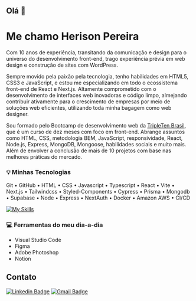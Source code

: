 ## Olá 👋
# Me chamo Herison Pereira 

Com 10 anos de experiência, transitando da comunicação e design para o universo do desenvolvimento front-end, trago experiência prévia em web design e construção de sites com WordPress.

Sempre movido pela paixão pela tecnologia, tenho habilidades em HTML5, CSS3 e JavaScript, e estou me especializando em todo o ecossistema front-end de React e Next.js. Altamente comprometido com o desenvolvimento de interfaces web inovadoras e código limpo, almejando contribuir ativamente para o crescimento de empresas por meio de soluções web eficientes, utilizando toda minha bagagem como web designer.

Sou formado pelo Bootcamp de desenvolvimento web da <a href="https://tripleten.com/pt-bra/web/meet/" target="_blank">TripleTen Brasil</a>, que é um curso de dez meses com foco em front-end. Abrange assuntos como HTML, CSS, metodologia BEM, JavaScript, responsividade, React, Node.js, Express, MongoDB, Mongoose, habilidades sociais e muito mais. Além de envolver a conclusão de mais de 10 projetos com base nas melhores práticas do mercado.

### 💡 Minhas Tecnologias
Git • GitHub • HTML • CSS • Javascript • Typescript • React • Vite • Next.js • Tailwindcss • Styled-Components • Cypress • Prisma • Mongodb • Supabase • Node • Express • NextAuth • Docker •  Amazon AWS • CI/CD

[![My Skills](https://skillicons.dev/icons?i=git,github,html,css,js,ts,react,vite,nextjs,tailwind,styledcomponents,cypress,prisma,mongodb,supabase,nodejs,express,docker,gcp,aws&perline=10)](https://skillicons.dev)

### 💻 Ferramentas do meu dia-a-dia
- Visual Studio Code
- Figma
- Adobe Photoshop
- Notion

## Contato

[![Linkedin Badge](https://img.shields.io/badge/-Herison%20Pereira-00875f?style=flat-square&logo=Linkedin&logoColor=white&link=https://www.linkedin.com/in/herison/)](https://www.linkedin.com/in/herison/)
[![Gmail Badge](https://img.shields.io/badge/-contato@herisonpereira.com.br-00875f?style=flat-square&logo=Gmail&logoColor=white&link=mailto:contato@herisonpereira.com.br)](mailto:contato@herisonpereira.com.br)
